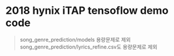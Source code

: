 # 2018 hynix iTAP tensoflow demo code
>song_genre_prediction/models 용량문제로 제외  
song_genre_prediction/lyrics_refine.csv도 용량문제로 제외
